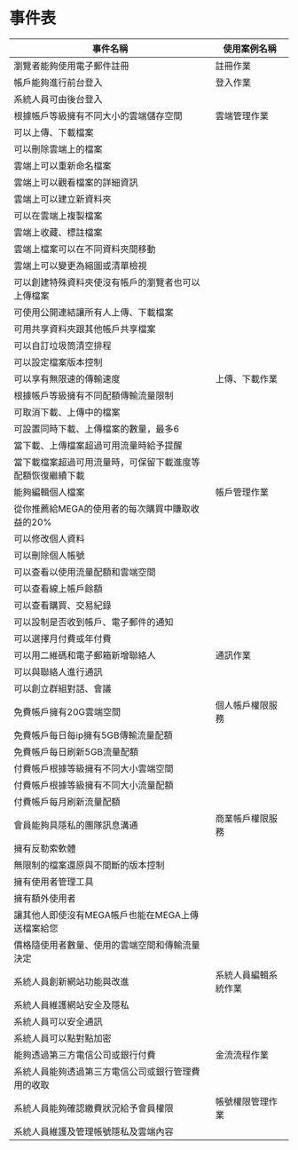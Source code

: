 # 事件表
|事件名稱|使用案例名稱|
|-------|-----------|
|瀏覽者能夠使用電子郵件註冊|註冊作業
|帳戶能夠進行前台登入|登入作業
|系統人員可由後台登入
|根據帳戶等級擁有不同大小的雲端儲存空間|雲端管理作業|
|可以上傳、下載檔案|
|可以刪除雲端上的檔案|
|雲端上可以重新命名檔案|
|雲端上可以觀看檔案的詳細資訊|
|雲端上可以建立新資料夾|
|可以在雲端上複製檔案|
|雲端上收藏、標註檔案|
|雲端上檔案可以在不同資料夾間移動|
|雲端上可以變更為縮圖或清單檢視|
|可以創建特殊資料夾使沒有帳戶的瀏覽者也可以上傳檔案|
|可使用公開連結讓所有人上傳、下載檔案|
|可用共享資料夾跟其他帳戶共享檔案|
|可以自訂垃圾筒清空排程|
|可以設定檔案版本控制
|可以享有無限速的傳輸速度|上傳、下載作業|
|根據帳戶等級擁有不同配額傳輸流量限制|
|可取消下載、上傳中的檔案
|可設置同時下載、上傳檔案的數量，最多6
|當下載、上傳檔案超過可用流量時給予提醒
|當下載檔案超過可用流量時，可保留下載進度等配額恢復繼續下載|
|能夠編輯個人檔案|帳戶管理作業|
|從你推薦給MEGA的使用者的每次購買中賺取收益的20%|
|可以修改個人資料|
|可以刪除個人帳號|
|可以查看以使用流量配額和雲端空間|
|可以查看線上帳戶餘額|
|可以查看購買、交易紀錄|
|可以設制是否收到帳戶、電子郵件的通知|
|可以選擇月付費或年付費|
|可以用二維碼和電子郵箱新增聯絡人|通訊作業
|可以與聯絡人進行通訊|
|可以創立群組對話、會議|
|免費帳戶擁有20G雲端空間|個人帳戶權限服務
|免費帳戶每日每ip擁有5GB傳輸流量配額|
|免費帳戶每日刷新5GB流量配額|
|付費帳戶根據等級擁有不同大小雲端空間
|付費帳戶根據等級擁有不同大小流量配額
|付費帳戶每月刷新流量配額
|會員能夠具隱私的團隊訊息溝通|商業帳戶權限服務
|擁有反勒索軟體
|無限制的檔案還原與不間斷的版本控制
|擁有使用者管理工具
|擁有額外使用者
|讓其他人即使沒有MEGA帳戶也能在MEGA上傳送檔案給您
|價格隨使用者數量、使用的雲端空間和傳輸流量決定
|系統人員創新網站功能與改進|系統人員編輯系統作業
|系統人員維護網站安全及隱私
|系統人員可以安全通訊
|系統人員可以點對點加密
|能夠透過第三方電信公司或銀行付費|金流流程作業|
|系統人員能夠透過第三方電信公司或銀行管理費用的收取
|系統人員能夠確認繳費狀況給予會員權限|帳號權限管理作業
|系統人員維護及管理帳號隱私及雲端內容
